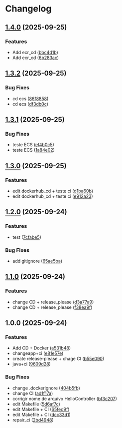 # Changelog

## [1.4.0](https://github.com/LaureanoFelipe/DevOps_AlfaTech_Solutions/compare/v1.3.2...v1.4.0) (2025-09-25)


### Features

* Add ecr_cd ([bbc4d1b](https://github.com/LaureanoFelipe/DevOps_AlfaTech_Solutions/commit/bbc4d1bc973094d1bc716a8ccc00a5931e1a5674))
* Add ecr_cd ([6b283ac](https://github.com/LaureanoFelipe/DevOps_AlfaTech_Solutions/commit/6b283ac5e0e57ea3e0cf7aefae7dae1297b79ed2))

## [1.3.2](https://github.com/LaureanoFelipe/DevOps_AlfaTech_Solutions/compare/v1.3.1...v1.3.2) (2025-09-25)


### Bug Fixes

* cd ecs ([86f8858](https://github.com/LaureanoFelipe/DevOps_AlfaTech_Solutions/commit/86f8858116b99fecdf232b91132b8a4694423774))
* cd ecs ([df3db0c](https://github.com/LaureanoFelipe/DevOps_AlfaTech_Solutions/commit/df3db0ce971e2653da52c39a0ada7538a4e751a5))

## [1.3.1](https://github.com/LaureanoFelipe/DevOps_AlfaTech_Solutions/compare/v1.3.0...v1.3.1) (2025-09-25)


### Bug Fixes

* teste ECS ([ef4b0c5](https://github.com/LaureanoFelipe/DevOps_AlfaTech_Solutions/commit/ef4b0c5e50c8b0ee827978d40eb5031bf83d2189))
* teste ECS ([1a84e02](https://github.com/LaureanoFelipe/DevOps_AlfaTech_Solutions/commit/1a84e028d5c0dc2f104c3dae82357cd66cb56c8f))

## [1.3.0](https://github.com/LaureanoFelipe/DevOps_AlfaTech_Solutions/compare/v1.2.0...v1.3.0) (2025-09-25)


### Features

* edit dockerhub_cd + teste ci ([d1ba60b](https://github.com/LaureanoFelipe/DevOps_AlfaTech_Solutions/commit/d1ba60b1df7c4d9fe2d854cb3022bacd1b196ef2))
* edit dockerhub_cd + teste ci ([e912a23](https://github.com/LaureanoFelipe/DevOps_AlfaTech_Solutions/commit/e912a2381696978c1ef2e9ebce8136540505398d))

## [1.2.0](https://github.com/LaureanoFelipe/DevOps_AlfaTech_Solutions/compare/v1.1.0...v1.2.0) (2025-09-24)


### Features

* test ([7cfabe5](https://github.com/LaureanoFelipe/DevOps_AlfaTech_Solutions/commit/7cfabe5225fd4cb54770f113260532d683561bb9))


### Bug Fixes

* add gitignore ([65ae5ba](https://github.com/LaureanoFelipe/DevOps_AlfaTech_Solutions/commit/65ae5ba36fbc150e2f237e0e8f66c70ec01c3a0d))

## [1.1.0](https://github.com/LaureanoFelipe/DevOps_AlfaTech_Solutions/compare/v1.0.0...v1.1.0) (2025-09-24)


### Features

* change CD + release_please ([d3a77a9](https://github.com/LaureanoFelipe/DevOps_AlfaTech_Solutions/commit/d3a77a9ff393aee1c4332a5d20868188161ffc0f))
* change CD + release_please ([f38ea9f](https://github.com/LaureanoFelipe/DevOps_AlfaTech_Solutions/commit/f38ea9f47538241aadeef55c3664a186fc83c015))

## 1.0.0 (2025-09-24)


### Features

* Add CD + Docker ([a531b48](https://github.com/LaureanoFelipe/DevOps_AlfaTech_Solutions/commit/a531b48bb22a4b31656e8c6358f5df89fbbe6162))
* changeapp+ci ([e81e57e](https://github.com/LaureanoFelipe/DevOps_AlfaTech_Solutions/commit/e81e57ed8045423d44b2d4d32726dc7818467417))
* create release-please + chage CI ([b55e090](https://github.com/LaureanoFelipe/DevOps_AlfaTech_Solutions/commit/b55e090a2b0486ce862b9d4f12c80291e1efecfa))
* java+ci ([9609d28](https://github.com/LaureanoFelipe/DevOps_AlfaTech_Solutions/commit/9609d285a1c9a6850881eee323bad177c6ef0aa7))


### Bug Fixes

* change .dockerignore ([404b5fb](https://github.com/LaureanoFelipe/DevOps_AlfaTech_Solutions/commit/404b5fbd1d412e93db2373ed735a2b66a3bc9551))
* change CI ([ad1f17a](https://github.com/LaureanoFelipe/DevOps_AlfaTech_Solutions/commit/ad1f17a8a23a0ae9f6eccbb53dbcd72e81ca676f))
* corrigir nome de arquivo HelloController ([bf3c207](https://github.com/LaureanoFelipe/DevOps_AlfaTech_Solutions/commit/bf3c2073122737a85a92d5badae5bac609484f20))
* edit Makefile ([5d6af7c](https://github.com/LaureanoFelipe/DevOps_AlfaTech_Solutions/commit/5d6af7c6541b2e23bd43e25b51c0264a0cbb2568))
* edit Makefile + CI ([65fed9f](https://github.com/LaureanoFelipe/DevOps_AlfaTech_Solutions/commit/65fed9fa337d569ff2ccb9fbeaf83de269bb6813))
* edit Makefile + CI ([dcc33d1](https://github.com/LaureanoFelipe/DevOps_AlfaTech_Solutions/commit/dcc33d12a4d1f1ffae47d1d4f23d45e914f6d89f))
* repair_ci ([2bd4948](https://github.com/LaureanoFelipe/DevOps_AlfaTech_Solutions/commit/2bd494830b7192fc5f0a00705ddce1b4f802e221))
